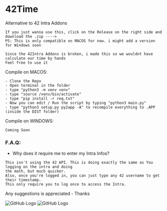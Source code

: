 # 42Time
Alternative to 42 Intra Addons

```
If you just wanna use this, click on the Release on the right side and download the .zip ---->
PS: This is only compatible on MACOS for now. i might add a version for Windows soon
```

```
Since the 42Intra Addons is broken, i made this so we wouldnt have calculate our time by hands
Feel free to use it
```

<summary>Compile on MACOS:</summary>

```
- Clone the Repo
- Open terminal in the folder
- type "python3 -m venv venv"
- type "source /venv/bin/activate"
- type "pip install -r req.txt"
- Now you can edit / Run the script by typing "python3 main.py"
- type "python3 setup.py py2app -A" to recompile everything to .APP (inside the DIST folder)
```

<summary>Compile on WINDOWS:</summary>

```
Coming Soon
```


### F.A.Q:
- Why does it require me to enter my Intra Infos?
```
This isn't using the 42 API. This is doing exactly the same as You logging on the intra and doing
the math, but much quicker.
Also, once you're logged in, you can just type any 42 username to get their timestamp.
This only require you to log once to access the Intra.
```

Any suggestions is appreciated - Thanks

![GitHub Logo](https://i.imgur.com/AAQC2lZ.png)
![GitHub Logo](https://i.imgur.com/tlkGYOg.png)
